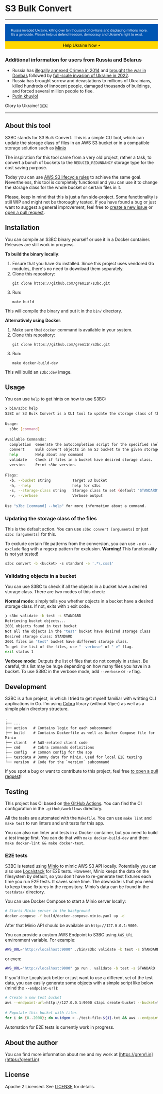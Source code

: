 # S3 Bulk Convert
---

[![SWUbanner](https://raw.githubusercontent.com/vshymanskyy/StandWithUkraine/main/banner2-direct.svg)](https://github.com/vshymanskyy/StandWithUkraine/blob/main/docs/README.md)

### Additional information for users from Russia and Belarus

* Russia has [illegally annexed Crimea in 2014](https://en.wikipedia.org/wiki/Annexation_of_Crimea_by_the_Russian_Federation) and [brought the war in Donbas](https://en.wikipedia.org/wiki/War_in_Donbas) followed by [full-scale invasion of Ukraine in 2022](https://en.wikipedia.org/wiki/2022_Russian_invasion_of_Ukraine).
* Russia has brought sorrow and devastations to millions of Ukrainians, killed hundreds of innocent people, damaged thousands of buildings, and forced several million people to flee.
* [Putin khuylo!](https://en.wikipedia.org/wiki/Putin_khuylo!)

Glory to Ukraine! 🇺🇦

---

## About this tool

S3BC stands for S3 Bulk Convert. This is a simple CLI tool, which can update the storage class of files in an AWS S3 bucket or in a compatible storage solution such as [Minio](https://min.io/)

The inspiration for this tool came from a very old project, rather a task, to convert a bunch of buckets to the `REDUCED_REDUNDANCY` storage type for the cost saving purpose.

Today you can use [AWS S3 lifecycle rules](https://docs.aws.amazon.com/AmazonS3/latest/userguide/object-lifecycle-mgmt.html) to achieve the same goal. Nevertheless, this tool is completely functional and you can use it to change the storage class for the whole bucket or certain files in it.

Please, keep in mind that this is just a fun side-project. Some functionality is still WIP and might not be thoroughly tested. If you have found a bug or just want to suggest a general improvement, feel free to [create a new issue](https://github.com/grem11n/s3bc/issues/new/choose) or [open a pull request](https://github.com/grem11n/s3bc/compare).


## Installation

You can compile an S3BC binary yourself or use it in a Docker container. Releases are still work in progress.

**To build the binary locally**:

1. Ensure that you have Go installed. Since this project uses vendored Go modules, there's no need to download them separately.
2. Clone this repository:
    ```
    git clone https://github.com/grem11n/s3bc.git
    ```
2. Run:
    ```
    make build
    ```

This will compile the binary and put it in the `bin/` directory.

**Alternatively using Docker**:

1. Make sure that `docker` command is available in your system.
2. Clone this repository:
    ```
    git clone https://github.com/grem11n/s3bc.git
    ```
2. Run:
    ```
    make docker-build-dev
    ```

This will build an `s3bc:dev` image.

## Usage

You can use `help` to get hints on how to use S3BC:

```bash
❯ bin/s3bc help
S3BC or S3 Bulk Convert is a CLI tool to update the storage class of the files in an AWS S3 bucket.

Usage:
  s3bc [command]

Available Commands:
  completion  Generate the autocompletion script for the specified shell
  convert     Bulk convert objects in an S3 bucket to the given storage class
  help        Help about any command
  validate    Check if files in a bucket have desired storage class.
  version     Print s3bc version.

Flags:
  -b, --bucket string          Target S3 bucket
  -h, --help                   help for s3bc
  -s, --storage-class string   Storage class to set (default "STANDARD")
  -v, --verbose                Verbose output

Use "s3bc [command] --help" for more information about a command.
```

### Updating the storage class of the files

This is the default action. You can use `s3bc convert [arguments]` or just `s3bc [arguments]` for this.

To exclude certain file patterns from the conversion, you can use `-e` or `--exclude` flag with a regexp pattern for exclusion. **Warning!** This functionality is not yet tested!

```bash
s3bc convert -b <bucket> -s standard -e '.*\.css$'
```

### Validating objects in a bucket

You can use S3BC to check if all the objects in a bucket have a desired storage class. There are two modes of this check:

**Normal mode**: simply tells you whether objects in a bucket have a desired storage class. If not, exits with `1` exit code.

```bash
❯ s3bc validate -b test -s STANDARD
Retrieving bucket objects...
2001 objects found in test bucket
Not all the objects in the "test" bucket have desired storage class
Desired storage class: STANDARD
2001 files in "test" bucket have different storage class.
To get the list of the files, use "--verbose" of "-v" flag.
exit status 1
```

**Verbose mode**: Outputs the list of files that do not comply in `stdout`. Be careful, this list may be huge depending on how many files you have in a bucket. To use S3BC in the verbose mode, add `--verbose` or `-v` flag.


## Development

S3BC is a fun project, in which I tried to get myself familiar with writting CLI applications in Go. I'm using [Cobra](https://cobra.dev/) library (without Viper) as well as a simple plain directory structure.

```
.
├── ...
├── action   # Contains logic for each subcommand
├── build    # Contains Dockerfile as well as Docker Compose file for Minio
├── client   # AWS-related client code
├── cmd      # Cobra commands definitions
├── config   # Common config for the app
├── testdata # Dummy data for Minio. Used for local E2E testing
└── version  # Code for the `version` subcommand
```

If you spot a bug or want to contribute to this project, feel free [to open a pull request](https://github.com/grem11n/s3bc/compare)!

## Testing

This project has CI based on [the GitHub Actions](https://docs.github.com/en/actions). You can find the CI configuration in the `.github/workflows` directory.

All the tasks are automated with the `Makefile`. You can use `make lint` and `make test` to run linters and unit tests for this app.

You can also run linter and tests in a Docker container, but you need to build a test image first. You can do that with `make docker-build-dev` and then: `make docker-lint && make docker-test`.

### E2E tests

S3BC is tested using [Minio](https://min.io/) to mimic AWS S3 API locally. Potentially you can also use [Localstack](https://localstack.cloud/) for E2E tests. However, Minio keeps the data on the filesystem by default, so you don't have to re-generate test fixtures each time you run E2E tests. It saves some time. The downside is that you need to keep those fixtures in the repository. Minio's data can be found in the `testdata/` directory.

You can use Docker Compose to start a Minio server locally:

```bash
# Starts Minio server in the background
docker-compose -f build/docker-compose-minio.yaml up -d
```

After that Minio API should be available on `http://127.0.0.1:9000`.

You can provide a custom AWS Endpoint to S3BC using `AWS_URL` environment variable. For example:

```bash
AWS_URL="http://localhost:9000" ./bin/s3bc validate -b test -s STANDARD
```

or even:

```bash
AWS_URL="http://localhost:9000" go run . validate -b test -s STANDARD
```

If you'd like Localstack better or just want to use a different set of the test data, you can easily generate some objects with a simple script like below (mind the `--endpoint-url`):

```bash
# Create a new test bucket
aws --endpoint-url=http://127.0.0.1:9000 s3api create-bucket --bucket=test --region=us-east-1

# Populate this bucket with files
for i in {0..2000}; do uuidgen > ./test-file-${i}.txt && aws --endpoint-url=http://localhost:9000 s3 cp ./test-file-${i}.txt s3://test/ && rm -f ./test-file-${i}.txt ; done
```

Automation for E2E tests is currently work in progress.


## About the author

You can find more information about me and my work at [https://grem1.in](https://grem1.in)


## License
Apache 2 Licensed. See [LICENSE](./LICENSE.md) for details.
